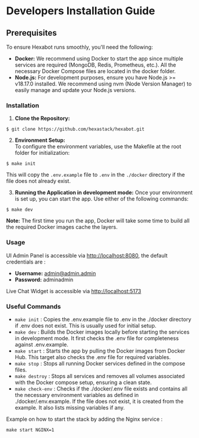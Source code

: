 # Developers Installation Guide

## Prerequisites

To ensure Hexabot runs smoothly, you'll need the following:

* **Docker:** We recommend using Docker to start the app since multiple services are required (MongoDB, Redis, Prometheus, etc.). All the necessary Docker Compose files are located in the docker folder.
* **Node.js:** For development purposes, ensure you have Node.js >= v18.17.0 installed. We recommend using nvm (Node Version Manager) to easily manage and update your Node.js versions.

### Installation

1. **Clone the Repository:**

```
$ git clone https://github.com/hexastack/hexabot.git
```

2. **Environment Setup:** \
   To configure the environment variables, use the Makefile at the root folder for initialization:

```
$ make init
```

This will copy the `.env.example` file to `.env` in the `./docker` directory if the file does not already exist.

3. **Running the Application in development mode:** Once your environment is set up, you can start the app. Use either of the following commands:

```
$ make dev
```

**Note:** The first time you run the app, Docker will take some time to build all the required Docker images cache the layers.

### Usage

UI Admin Panel is accessible via [http://localhost:8080](http://localhost:8080), the default credentials are :

* **Username:** [admin@admin.admin](mailto:admin@admin.admin)
* **Password:** adminadmin

Live Chat Widget is accessible via [http://localhost:5173](http://localhost:5173)



### Useful Commands

* `make init` : Copies the .env.example file to .env in the ./docker directory if .env does not exist. This is usually used for initial setup.
* `make dev` : Builds the Docker images locally before starting the services in development mode. It first checks the .env file for completeness against .env.example.
* `make start` : Starts the app by pulling the Docker images from Docker Hub. This target also checks the .env file for required variables.
* `make stop` : Stops all running Docker services defined in the compose files.
* `make destroy` : Stops all services and removes all volumes associated with the Docker compose setup, ensuring a clean state.
* `make check-env` : Checks if the ./docker/.env file exists and contains all the necessary environment variables as defined in ./docker/.env.example. If the file does not exist, it is created from the example. It also lists missing variables if any.

Example on how to start the stack by adding the Nginx service :

```
make start NGINX=1
```
